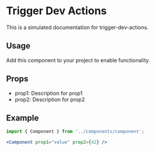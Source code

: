 # Trigger Dev Actions

This is a simulated documentation for trigger-dev-actions.

## Usage

Add this component to your project to enable functionality.

## Props

- prop1: Description for prop1
- prop2: Description for prop2

## Example

```jsx
import { Component } from '../components/component';

<Component prop1="value" prop2={42} />
```
